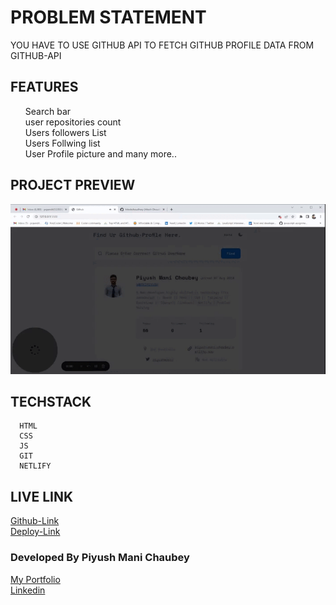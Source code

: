 # PROBLEM STATEMENT

YOU HAVE TO USE GITHUB API TO FETCH GITHUB PROFILE DATA FROM GITHUB-API

## FEATURES
<ul>
 Search bar<br>
 user repositories count<br>
 Users followers List<br>
 Users Follwing list <br>
 User Profile picture and many more..
</ul>

## PROJECT PREVIEW

![](./assets/Github%20-%206%20April%202023%20(2).gif)


## TECHSTACK
      HTML
      CSS
      JS
      GIT
      NETLIFY 

## LIVE LINK

[Github-Link](https://github.com/MANIPIYUSH/Github-profile-data) <br>
[Deploy-Link](
https://githubdata.netlify.app/)

### Developed By Piyush Mani Chaubey

[My Portfolio](https://piyush-mani-chaubey.netlify.app/)<br>
[Linkedin](https://www.linkedin.com/in/piyush-mani-chaubey-42b338a3/)
